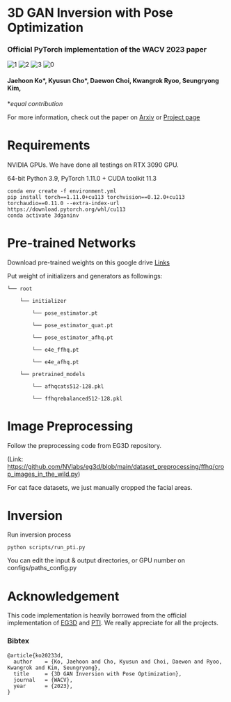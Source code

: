# 3D GAN Inversion with Pose Optimization
### Official PyTorch implementation of the WACV 2023 paper

![1](https://user-images.githubusercontent.com/78152231/204740257-1996faa1-11ff-4710-8224-1cf340be7d29.png)
![2](https://user-images.githubusercontent.com/78152231/204739677-2580175e-37ee-403e-8159-8a37b71f0207.png)
![3](https://user-images.githubusercontent.com/78152231/204739594-110e6928-3ebe-4663-800d-4b37dbfdae88.png)
![0](https://user-images.githubusercontent.com/78152231/204739664-4df84a8a-28b5-4a36-8705-93e057e576c4.png)


#### Jaehoon Ko*, Kyusun Cho*, Daewon Choi, Kwangrok Ryoo, Seungryong Kim,

  **equal contribution*
 
For more information, check out the paper on [Arxiv](https://arxiv.org/abs/2210.07301) or [Project page](https://3dgan-inversion.github.io/)




# Requirements
NVIDIA GPUs. We have done all testings on RTX 3090 GPU.

64-bit Python 3.9, PyTorch 1.11.0 + CUDA toolkit 11.3

```
conda env create -f environment.yml
pip install torch==1.11.0+cu113 torchvision==0.12.0+cu113 torchaudio==0.11.0 --extra-index-url https://download.pytorch.org/whl/cu113
conda activate 3dganinv
```

# Pre-trained Networks
Download pre-trained weights on this google drive [Links](https://drive.google.com/drive/folders/1t7uD8ng-r2-3xaTpfY12Y7_ah-gLHz0c?usp=sharing)

Put weight of initializers and generators as followings:


    └── root

        └── initializer
    
            └── pose_estimator.pt
        
            └── pose_estimator_quat.pt
        
            └── pose_estimator_afhq.pt
        
            └── e4e_ffhq.pt
        
            └── e4e_afhq.pt
        
        └── pretrained_models
    
            └── afhqcats512-128.pkl
        
            └── ffhqrebalanced512-128.pkl
        
# Image Preprocessing
Follow the preprocessing code from EG3D repository. 

(Link: https://github.com/NVlabs/eg3d/blob/main/dataset_preprocessing/ffhq/crop_images_in_the_wild.py)

For cat face datasets, we just manually cropped the facial areas.

# Inversion
Run inversion process
```
python scripts/run_pti.py
```

You can edit the input & output directories, or GPU number on configs/paths_config.py

# Acknowledgement
This code implementation is heavily borrowed from the official implementation of [EG3D](https://github.com/NVlabs/eg3d) and [PTI](https://github.com/danielroich/PTI). We really appreciate for all the projects.

### Bibtex
```
@article{ko20233d,
  author    = {Ko, Jaehoon and Cho, Kyusun and Choi, Daewon and Ryoo, Kwangrok and Kim, Seungryong},
  title     = {3D GAN Inversion with Pose Optimization},
  journal   = {WACV},
  year      = {2023},
}
```
